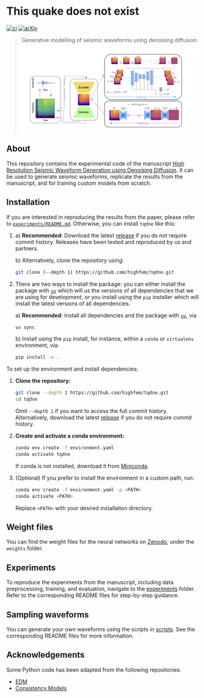 # This quake does not exist

[![ci](https://github.com/highfem/tqdne/actions/workflows/ci.yml/badge.svg)](https://github.com/highfem/tqdne/actions/workflows/ci.yml)
[![arXiv](https://img.shields.io/badge/arXiv-2410.19343-b31b1b.svg)](https://arxiv.org/abs/2410.19343)

> Generative modelling of seismic waveforms using denoising diffusion.
>
> ![Generative pipeline](figures/pipeline.jpg)

## About

This repository contains the experimental code of the manuscript [High Resolution Seismic Waveform Generation using Denoising Diffusion](https://arxiv.org/abs/2410.19343).
It can be used to generate seismic waveforms, replicate the results from the manuscript, and for training custom models from scratch.

## Installation

If you are interested in reproducing the results from the paper, please refer to [`experiments/README.md`](experiments/README.md).
Otherwise, you can install `tqdne` like this:

1. 
   a) **Recommended**: Download the latest [release](https://github.com/highfem/tqdne/tags) if you do not require commit history. Releases have been tested and reproduced by us and partners.
   
   b) Alternatively, clone the repository using:
      
      ```bash
      git clone (--depth 1) https://github.com/highfem/tqdne.git       
      ```

2. 
   There are two ways to install the package: you can either install the package with [`uv`](https://github.com/astral-sh/uv) which will us the versions of all dependencies
   that we are using for development, or you install using the `pip` installer which will install the latest versions of all dependencies. 

   a) **Recommended**: Install all dependencies and the package with [`uv`](https://github.com/astral-sh/uv), via 

      ```bash
      uv sync
      ```

   b) Install using the `pip` install, for instance, within a `conda` or `virtualenv` environment, via:

      ```bash
      pip install -e .
      ```


To set up the environment and install dependencies:

1. **Clone the repository:**

   ```bash
   git clone --depth 1 https://github.com/highfem/tqdne.git
   cd tqdne
   ```

   Omit `--depth 1` if you want to access the full commit history. 
   Alternatively, download the latest [release](https://github.com/highfem/tqdne/tags) if you do not require commit history.

2. **Create and activate a conda environment:**

   ```bash
   conda env create -f environment.yaml
   conda activate tqdne
   ```

   If conda is not installed, download it from [Miniconda](https://docs.conda.io/en/latest/miniconda.html).

3. (Optional) If you prefer to install the environment in a custom path, run:

   ```bash
   conda env create -f environment.yaml -p <PATH>
   conda activate <PATH>
   ```

   Replace `<PATH>` with your desired installation directory.

## Weight files

You can find the weight files for the neural networks on [Zenodo](https://zenodo.org/records/14017182), under the `weights` folder.

## Experiments

To reproduce the experiments from the manuscript, including data preprocessing, training, and evaluation, navigate to the [experiments](./experiments) folder. Refer to the corresponding README files for step-by-step guidance.

## Sampling waveforms

You can generate your own waveforms using the scripts in [scripts](./scripts). See the corresponding README files for more information.

## Acknowledgements

Some Python code has been adapted from the following repositories:

- [EDM](https://github.com/NVlabs/edm)
- [Consistency Models](https://github.com/openai/consistency_models)
